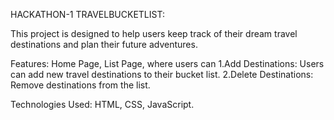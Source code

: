 HACKATHON-1 TRAVELBUCKETLIST:

This project is designed to help users keep track of their dream travel destinations and plan their future adventures.

Features:
Home Page,
List Page, where users can
1.Add Destinations: Users can add new travel destinations to their bucket list.
2.Delete Destinations: Remove destinations from the list.


Technologies Used: HTML, CSS, JavaScript.

